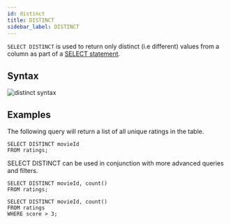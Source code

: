 ```yaml
---
id: distinct
title: DISTINCT
sidebar_label: DISTINCT
---
```


`SELECT DISTINCT` is used to return only distinct (i.e different) values from a
column as part of a [SELECT statement](reference/sql/select.md).

## Syntax

![distinct syntax](/img/doc/diagrams/distinct.svg)

## Examples

The following query will return a list of all unique ratings in the table.

```questdb-sql title="Simple query"
SELECT DISTINCT movieId
FROM ratings;
```

SELECT DISTINCT can be used in conjunction with more advanced queries and
filters.

```questdb-sql title="With aggregate"
SELECT DISTINCT movieId, count()
FROM ratings;
```

```questdb-sql title="With filter"
SELECT DISTINCT movieId, count()
FROM ratings
WHERE score > 3;
```
